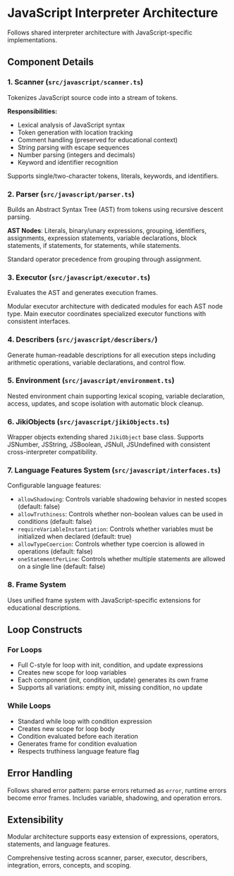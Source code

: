 # JavaScript Interpreter Architecture

Follows shared interpreter architecture with JavaScript-specific implementations.

## Component Details

### 1. Scanner (`src/javascript/scanner.ts`)

Tokenizes JavaScript source code into a stream of tokens.

**Responsibilities:**

- Lexical analysis of JavaScript syntax
- Token generation with location tracking
- Comment handling (preserved for educational context)
- String parsing with escape sequences
- Number parsing (integers and decimals)
- Keyword and identifier recognition

Supports single/two-character tokens, literals, keywords, and identifiers.

### 2. Parser (`src/javascript/parser.ts`)

Builds an Abstract Syntax Tree (AST) from tokens using recursive descent parsing.

**AST Nodes**: Literals, binary/unary expressions, grouping, identifiers, assignments, expression statements, variable declarations, block statements, if statements, for statements, while statements.

Standard operator precedence from grouping through assignment.

### 3. Executor (`src/javascript/executor.ts`)

Evaluates the AST and generates execution frames.

Modular executor architecture with dedicated modules for each AST node type. Main executor coordinates specialized executor functions with consistent interfaces.

### 4. Describers (`src/javascript/describers/`)

Generate human-readable descriptions for all execution steps including arithmetic operations, variable declarations, and control flow.

### 5. Environment (`src/javascript/environment.ts`)

Nested environment chain supporting lexical scoping, variable declaration, access, updates, and scope isolation with automatic block cleanup.

### 6. JikiObjects (`src/javascript/jikiObjects.ts`)

Wrapper objects extending shared `JikiObject` base class. Supports JSNumber, JSString, JSBoolean, JSNull, JSUndefined with consistent cross-interpreter compatibility.

### 7. Language Features System (`src/javascript/interfaces.ts`)

Configurable language features:

- `allowShadowing`: Controls variable shadowing behavior in nested scopes (default: false)
- `allowTruthiness`: Controls whether non-boolean values can be used in conditions (default: false)
- `requireVariableInstantiation`: Controls whether variables must be initialized when declared (default: true)
- `allowTypeCoercion`: Controls whether type coercion is allowed in operations (default: false)
- `oneStatementPerLine`: Controls whether multiple statements are allowed on a single line (default: false)

### 8. Frame System

Uses unified frame system with JavaScript-specific extensions for educational descriptions.

## Loop Constructs

### For Loops

- Full C-style for loop with init, condition, and update expressions
- Creates new scope for loop variables
- Each component (init, condition, update) generates its own frame
- Supports all variations: empty init, missing condition, no update

### While Loops

- Standard while loop with condition expression
- Creates new scope for loop body
- Condition evaluated before each iteration
- Generates frame for condition evaluation
- Respects truthiness language feature flag

## Error Handling

Follows shared error pattern: parse errors returned as `error`, runtime errors become error frames. Includes variable, shadowing, and operation errors.

## Extensibility

Modular architecture supports easy extension of expressions, operators, statements, and language features.

Comprehensive testing across scanner, parser, executor, describers, integration, errors, concepts, and scoping.
